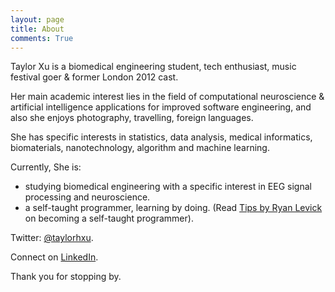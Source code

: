 ```yaml
---
layout: page
title: About
comments: True
---
```


Taylor Xu is a biomedical engineering student, tech enthusiast, music festival goer & former London 2012 cast.

Her main academic interest lies in the field of computational neuroscience & artificial intelligence applications for improved software engineering, and also she enjoys photography, travelling, foreign languages.

She has specific interests in statistics, data analysis, medical informatics, biomaterials, nanotechnology, algorithm and machine learning.

Currently, She is:

- studying biomedical engineering with a specific interest in EEG signal processing and neuroscience.
- a self-taught programmer, learning by doing. (Read [Tips by Ryan Levick](https://www.wunderlist.com/blog/Landing-your-dream-job/)  on becoming a self-taught programmer).

Twitter: [@taylorhxu](http://twitter.com/taylorhxu).

Connect on [LinkedIn](http://uk.linkedin.com/in/taylorhxu).

Thank you for stopping by.
